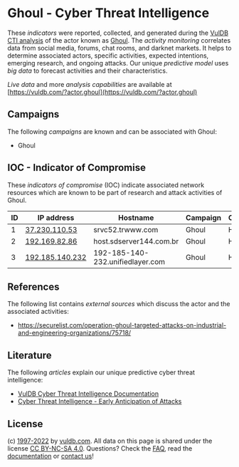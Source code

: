 # Ghoul - Cyber Threat Intelligence

These _indicators_ were reported, collected, and generated during the [VulDB CTI analysis](https://vuldb.com/?kb.cti) of the actor known as [Ghoul](https://vuldb.com/?actor.ghoul). The _activity monitoring_ correlates data from social media, forums, chat rooms, and darknet markets. It helps to determine associated actors, specific activities, expected intentions, emerging research, and ongoing attacks. Our unique _predictive model_ uses _big data_ to forecast activities and their characteristics.

_Live data_ and more _analysis capabilities_ are available at [https://vuldb.com/?actor.ghoul](https://vuldb.com/?actor.ghoul)

## Campaigns

The following _campaigns_ are known and can be associated with Ghoul:

* Ghoul

## IOC - Indicator of Compromise

These _indicators of compromise_ (IOC) indicate associated network resources which are known to be part of research and attack activities of Ghoul.

ID | IP address | Hostname | Campaign | Confidence
-- | ---------- | -------- | -------- | ----------
1 | [37.230.110.53](https://vuldb.com/?ip.37.230.110.53) | srvc52.trwww.com | Ghoul | High
2 | [192.169.82.86](https://vuldb.com/?ip.192.169.82.86) | host.sdserver144.com.br | Ghoul | High
3 | [192.185.140.232](https://vuldb.com/?ip.192.185.140.232) | 192-185-140-232.unifiedlayer.com | Ghoul | High

## References

The following list contains _external sources_ which discuss the actor and the associated activities:

* https://securelist.com/operation-ghoul-targeted-attacks-on-industrial-and-engineering-organizations/75718/

## Literature

The following _articles_ explain our unique predictive cyber threat intelligence:

* [VulDB Cyber Threat Intelligence Documentation](https://vuldb.com/?kb.cti)
* [Cyber Threat Intelligence - Early Anticipation of Attacks](https://www.scip.ch/en/?labs.20201022)

## License

(c) [1997-2022](https://vuldb.com/?kb.changelog) by [vuldb.com](https://vuldb.com/?kb.about). All data on this page is shared under the license [CC BY-NC-SA 4.0](https://creativecommons.org/licenses/by-nc-sa/4.0/). Questions? Check the [FAQ](https://vuldb.com/?kb.faq), read the [documentation](https://vuldb.com/?kb) or [contact us](https://vuldb.com/?contact)!
